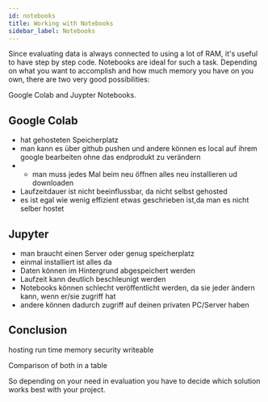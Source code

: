 ```yaml
---
id: notebooks
title: Working with Notebooks
sidebar_label: Notebooks
---
```


Since evaluating data is always connected to using a lot of RAM, it's useful to have step by step code. Notebooks are ideal for such a task.
Depending on what you want to accomplish and how much memory you have on you own, there are two very good possibilities:

Google Colab and Juypter Notebooks.

## Google Colab

- hat gehosteten Speicherplatz
- man kann es über github pushen und andere können es local auf ihrem google bearbeiten ohne das endprodukt zu verändern
- - man muss jedes Mal beim neu öffnen alles neu installieren ud downloaden
- Laufzeitdauer ist nicht beeinflussbar, da nicht selbst gehosted
- es ist egal wie wenig effizient etwas geschrieben ist,da man es nicht selber hostet

## Jupyter

- man braucht einen Server oder genug speicherplatz
- einmal installiert ist alles da 
- Daten können im Hintergrund abgespeichert werden
- Laufzeit kann deutlich beschleunigt werden
- Notebooks können schlecht veröffentlicht werden, da sie jeder ändern kann, wenn er/sie zugriff hat
- andere können dadurch zugriff auf deinen privaten PC/Server haben

## Conclusion

hosting
run time
memory
security
writeable


Comparison of both in a table

So depending on your need in evaluation you have to decide which solution works best with your project.